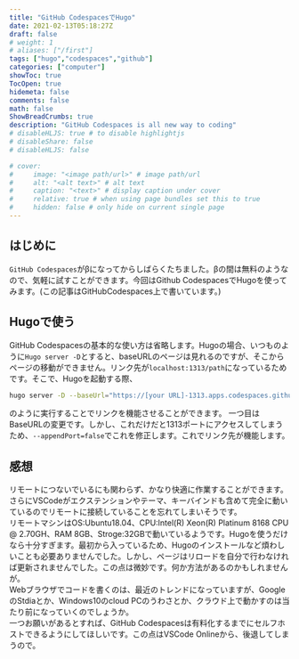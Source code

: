 ```yaml
---
title: "GitHub CodespacesでHugo"
date: 2021-02-13T05:18:27Z
draft: false
# weight: 1
# aliases: ["/first"]
tags: ["hugo","codespaces","github"]
categories: ["computer"]
showToc: true
TocOpen: true
hidemeta: false
comments: false
math: false
ShowBreadCrumbs: true
description: "GitHub Codespaces is all new way to coding"
# disableHLJS: true # to disable highlightjs
# disableShare: false
# disableHLJS: false

# cover:
#     image: "<image path/url>" # image path/url
#     alt: "<alt text>" # alt text
#     caption: "<text>" # display caption under cover
#     relative: true # when using page bundles set this to true
#     hidden: false # only hide on current single page
---
```

## はじめに
`GitHub Codespaces`がβになってからしばらくたちました。βの間は無料のようなので、気軽に試すことができます。今回はGithub CodespacesでHugoを使ってみます。(この記事はGitHubCodespaces上で書いています。)

## Hugoで使う
GitHub Codespacesの基本的な使い方は省略します。Hugoの場合、いつものように`Hugo server -D`とすると、baseURLのページは見れるのですが、そこからページの移動ができません。リンク先が`localhost:1313/path`になっているためです。そこで、Hugoを起動する際、
```sh
hugo server -D --baseUrl="https://[your URL]-1313.apps.codespaces.githubusercontent.com/" --appendPort=false
```
のように実行することでリンクを機能させることができます。
一つ目はBaseURLの変更です。しかし、これだけだと1313ポートにアクセスしてしまうため、`--appendPort=false`でこれを修正します。これでリンク先が機能します。

## 感想
リモートにつないでいるにも関わらず、かなり快適に作業することができます。さらにVSCodeがエクステンションやテーマ、キーバインドも含めて完全に動いているのでリモートに接続していることを忘れてしまいそうです。  
リモートマシンはOS:Ubuntu18.04、CPU:Intel(R) Xeon(R) Platinum 8168 CPU @ 2.70GH、RAM 8GB、Stroge:32GBで動いているようです。Hugoを使うだけなら十分すぎます。最初から入っているため、Hugoのインストールなど煩わしいことも必要ありませんでした。しかし、ページはリロードを自分で行わなければ更新されませんでした。この点は微妙です。何か方法があるのかもしれませんが。  
Webブラウザでコードを書くのは、最近のトレンドになっていますが、GoogleのStdiaとか、Windows10のcloud PCのうわさとか、クラウド上で動かすのは当たり前になっていくのでしょうか。  
一つお願いがあるとすれば、GitHub Codespacesは有料化するまでにセルフホストできるようにしてほしいです。この点はVSCode Onlineから、後退してしまうので。